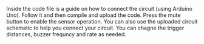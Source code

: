 Inside the code file is a guide on how to connect the circuit (using Arduino Uno). Follow it and then compile and upload the code. Press the mute button to enable the sensor operation.
You can also use the uploaded circuit schematic to help you connect your circuit. You can chagne the trigger distances, buzzer frequncy and rate as needed.
